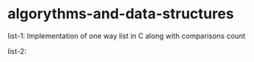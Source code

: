 # algorythms-and-data-structures

list-1: Implementation of one way list in C along with comparisons count

list-2: